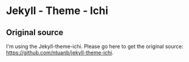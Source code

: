 # Jekyll - Theme - Ichi

## Original source

I'm using the Jekyll-theme-ichi. Please go here to get the original source: https://github.com/ntuanb/jekyll-theme-ichi. 
